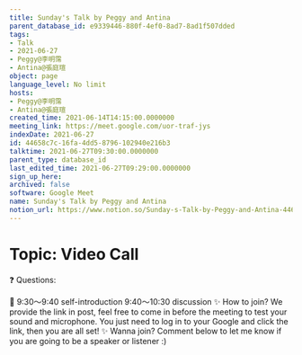 ```yaml
---
title: Sunday's Talk by Peggy and Antina
parent_database_id: e9339446-880f-4ef0-8ad7-8ad1f507dded
tags:
- Talk
- 2021-06-27
- Peggy@李明霈
- Antina@張庭瑄
object: page
language_level: No limit
hosts:
- Peggy@李明霈
- Antina@張庭瑄
created_time: 2021-06-14T14:15:00.0000000
meeting_link: https://meet.google.com/uor-traf-jys
indexDate: 2021-06-27
id: 44658c7c-16fa-4dd5-8796-102940e216b3
talktime: 2021-06-27T09:30:00.0000000
parent_type: database_id
last_edited_time: 2021-06-27T09:29:00.0000000
sign_up_here: 
archived: false
software: Google Meet
name: Sunday's Talk by Peggy and Antina
notion_url: https://www.notion.so/Sunday-s-Talk-by-Peggy-and-Antina-44658c7c16fa4dd58796102940e216b3
---
```


# Topic: Video Call  
❓
Questions:
   
   
   
   
   
📅
9:30～9:40 self-introduction
9:40～10:30 discussion
✨
How to join?
We provide the link in post, feel free to come in before the meeting to test your sound and microphone. You just need to log in to your Google and click the link, then you are all set!
✨
Wanna join?
Comment below to let me know if you are going to be a speaker or listener :)

